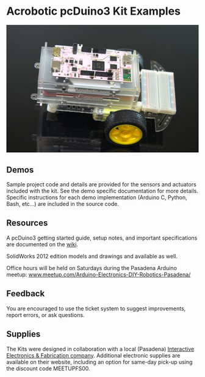 # Acrobotic pcDuino3 Kit Examples

![Enclosure and Robot](images/DSC_0977.jpg)

## Demos

Sample project code and details are provided for the sensors and actuators included with the kit. See the demo specific documentation for more details. Specific instructions for each demo implementation (Arduino C, Python, Bash, etc...) are included in the source code.

## Resources

A pcDuino3 getting started guide, setup notes, and important specifications are documented on the [wiki](https://github.com/acrobotic/Ai_pcDuino_Examples/wiki).

SolidWorks 2012 edition models and drawings and available as well.

Office hours will be held on Saturdays during the Pasadena Arduino meetup: www.meetup.com/Arduino-Electronics-DIY-Robotics-Pasadena/

## Feedback

You are encouraged to use the ticket system to suggest improvements, report errors, or ask questions.

## Supplies

The Kits were designed in collaboration with a local (Pasadena) [Interactive Electronics & Fabrication company](http://acrobotic.com).  Additional electronic supplies are available on their website, including an option for same-day pick-up using the discount code MEETUPFS00.



